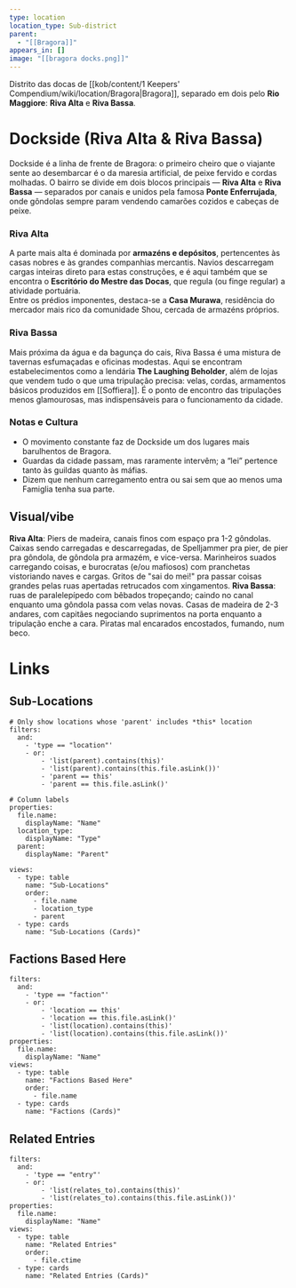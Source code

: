 ```yaml
---
type: location
location_type: Sub-district
parent:
  - "[[Bragora]]"
appears_in: []
image: "[[bragora docks.png]]"
---
```

Distrito das docas de [[kob/content/1 Keepers' Compendium/wiki/location/Bragora|Bragora]], separado em dois pelo **Rio Maggiore**: **Riva Alta** e **Riva Bassa**.


# Dockside (Riva Alta & Riva Bassa)
Dockside é a linha de frente de Bragora: o primeiro cheiro que o viajante sente ao desembarcar é o da maresia artificial, de peixe fervido e cordas molhadas. O bairro se divide em dois blocos principais — **Riva Alta** e **Riva Bassa** — separados por canais e unidos pela famosa **Ponte Enferrujada**, onde gôndolas sempre param vendendo camarões cozidos e cabeças de peixe.

### Riva Alta
A parte mais alta é dominada por **armazéns e depósitos**, pertencentes às casas nobres e às grandes companhias mercantis. Navios descarregam cargas inteiras direto para estas construções, e é aqui também que se encontra o **Escritório do Mestre das Docas**, que regula (ou finge regular) a atividade portuária.  
Entre os prédios imponentes, destaca-se a **Casa Murawa**, residência do mercador mais rico da comunidade Shou, cercada de armazéns próprios. 

### Riva Bassa
Mais próxima da água e da bagunça do cais, Riva Bassa é uma mistura de tavernas esfumaçadas e oficinas modestas. Aqui se encontram estabelecimentos como a lendária **The Laughing Beholder**, além de lojas que vendem tudo o que uma tripulação precisa: velas, cordas, armamentos básicos produzidos em [[Soffiera]]. É o ponto de encontro das tripulações menos glamourosas, mas indispensáveis para o funcionamento da cidade.

### Notas e Cultura
- O movimento constante faz de Dockside um dos lugares mais barulhentos de Bragora.  
- Guardas da cidade passam, mas raramente intervêm; a “lei” pertence tanto às guildas quanto às máfias.  
- Dizem que nenhum carregamento entra ou sai sem que ao menos uma Famiglia tenha sua parte.

## Visual/vibe
**Riva Alta**: Piers de madeira, canais finos com espaço pra 1-2 gôndolas. Caixas sendo carregadas e descarregadas, de Spelljammer pra pier, de pier pra gôndola, de gôndola pra armazém, e vice-versa. Marinheiros suados carregando coisas, e burocratas (e/ou mafiosos) com pranchetas vistoriando naves e cargas. Gritos de "sai do mei!" pra passar coisas grandes pelas ruas apertadas retrucados com xingamentos. 
**Riva Bassa**: ruas de paralelepípedo com bêbados tropeçando; caindo no canal enquanto uma gôndola passa com velas novas. Casas de madeira de 2-3 andares, com capitães negociando suprimentos na porta enquanto a tripulação enche a cara. Piratas mal encarados encostados, fumando, num beco. 

<!-- DYNAMIC:related-entries -->

# Links

## Sub-Locations
```base
# Only show locations whose 'parent' includes *this* location
filters:
  and:
    - 'type == "location"'
    - or:
        - 'list(parent).contains(this)'
        - 'list(parent).contains(this.file.asLink())'
        - 'parent == this'
        - 'parent == this.file.asLink()'

# Column labels
properties:
  file.name:
    displayName: "Name"
  location_type:
    displayName: "Type"
  parent:
    displayName: "Parent"

views:
  - type: table
    name: "Sub-Locations"
    order:
      - file.name
      - location_type
      - parent
  - type: cards
    name: "Sub-Locations (Cards)"
```

## Factions Based Here
```base
filters:
  and:
    - 'type == "faction"'
    - or:
        - 'location == this'
        - 'location == this.file.asLink()'
        - 'list(location).contains(this)'
        - 'list(location).contains(this.file.asLink())'
properties:
  file.name:
    displayName: "Name"
views:
  - type: table
    name: "Factions Based Here"
    order:
      - file.name
  - type: cards
    name: "Factions (Cards)"
```

## Related Entries
```base
filters:
  and:
    - 'type == "entry"'
    - or:
        - 'list(relates_to).contains(this)'
        - 'list(relates_to).contains(this.file.asLink())'
properties:
  file.name:
    displayName: "Name"
views:
  - type: table
    name: "Related Entries"
    order:
      - file.ctime
  - type: cards
    name: "Related Entries (Cards)"
```

<!-- /DYNAMIC -->
